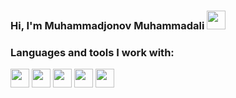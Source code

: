 ###  Hi, I'm Muhammadjonov Muhammadali <img src="https://media.giphy.com/media/hvRJCLFzcasrR4ia7z/giphy.gif" width = "30px"> <br/>
### Languages and tools I work with:
<code><img src="https://upload.wikimedia.org/wikipedia/commons/thumb/8/82/Devicon-html5-plain.svg/1200px-Devicon-html5-plain.svg.png" width = "30px"></code>
<code><img src="https://luxe-host.ru/wp-content/uploads/3/1/6/316df50bcf36dccbe19dd219abf85b16.png" width = "30px"></code>
<code><img src="[https://upload.wikimedia.org/wikipedia/commons/thumb/8/82/Devicon-html5-plain.svg/1200px-Devicon-html5-plain.svg.png](https://logos-download.com/wp-content/uploads/2016/09/Sass_logo.png)" width = "30px"></code>
<code><img src="[https://upload.wikimedia.org/wikipedia/commons/thumb/8/82/Devicon-html5-plain.svg/1200px-Devicon-html5-plain.svg.png](https://upload.wikimedia.org/wikipedia/commons/thumb/b/b2/Bootstrap_logo.svg/1200px-Bootstrap_logo.svg.png)" width = "30px"></code>
<code><img src="[https://upload.wikimedia.org/wikipedia/commons/thumb/8/82/Devicon-html5-plain.svg/1200px-Devicon-html5-plain.svg.png](https://cdn.freebiesupply.com/logos/large/2x/php-1-logo-png-transparent.png)" width = "30px"></code>
